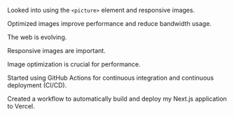 Looked into using the `<picture>` element and responsive images.

Optimized images improve performance and reduce bandwidth usage.

The web is evolving.

Responsive images are important.

Image optimization is crucial for performance.

Started using GitHub Actions for continuous integration and continuous deployment (CI/CD).

Created a workflow to automatically build and deploy my Next.js application to Vercel.